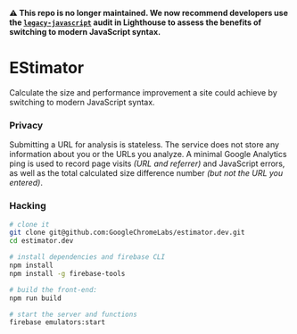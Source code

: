 **⚠️ This repo is no longer maintained. We now recommend developers use the [`legacy-javascript`](https://github.com/GoogleChrome/lighthouse/pull/10303) audit in Lighthouse to assess the benefits of switching to modern JavaScript syntax.**

# EStimator

Calculate the size and performance improvement a site could achieve by switching to modern JavaScript syntax.

### Privacy

Submitting a URL for analysis is stateless. The service does not store any information about you or the URLs you analyze.
A minimal Google Analytics ping is used to record page visits _(URL and referrer)_ and JavaScript errors, as well as the total calculated size difference number _(but not the URL you entered)_.

### Hacking

```sh
# clone it
git clone git@github.com:GoogleChromeLabs/estimator.dev.git
cd estimator.dev

# install dependencies and firebase CLI
npm install
npm install -g firebase-tools

# build the front-end:
npm run build

# start the server and functions
firebase emulators:start
```
